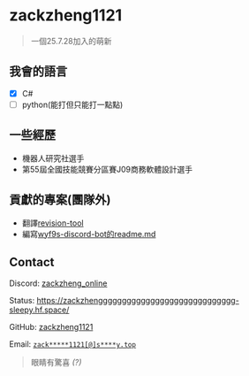 # zackzheng1121

> 一個25.7.28加入的萌新

## 我會的語言

- [x] C#
- [ ] python(能打但只能打一點點)

## 一些經歷

* 機器人研究社選手
* 第55屆全國技能競賽分區賽J09商務軟體設計選手

## 貢獻的專案(團隊外)

* 翻譯[revision-tool](https://github.com/zackzheng1121/revision-tool_zh_tw)
* 編寫[wyf9s-discord-bot的readme.md](https://github.com/wyf9/wyf9s-discord-bot)

## Contact

Discord: [zackzheng_online](https://discord.com/users/809771061742010408)

Status: https://zackzhenggggggggggggggggggggggggggggg-sleepy.hf.space/

GitHub: [zackzheng1121](https://github.com/zackzheng1121)

Email: [`zack*****1121[@]s****y.top`](https://siiway.top/t/m/zackzheng1121)

> 眼睛有驚喜 *(?)*
